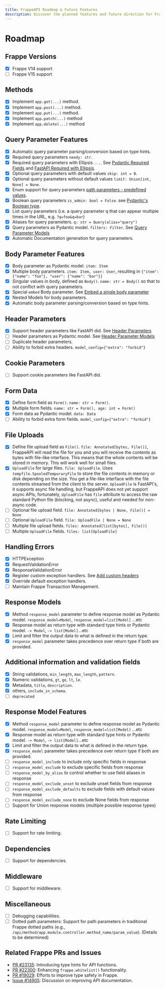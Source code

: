 ```yaml
---
title: FrappeAPI Roadmap & Future Features
description: Discover the planned features and future direction for FrappeAPI, including support for new Frappe versions, enhanced API capabilities, and deeper integration with the Frappe Framework.
---
```

# Roadmap

## Frappe Versions

- [x] Frappe V14 support
- [ ] Frappe V15 support

## Methods

- [x] Implement `app.get(...)` method.
- [x] Implement `app.post(...)` method.
- [x] Implement `app.put(...)` method.
- [x] Implement `app.patch(...)` method
- [x] Implement `app.delete(...)` method

## Query Parameter Features

- [x] Automatic query parameter parsing/conversion based on type hints.
- [x] Required query parameters `needy: str`.
- [x] Required query parameters with Ellipsis `...`. See [Pydantic Required Fields](https://docs.pydantic.dev/latest/concepts/models/#required-fields) and [FastAPI Required with Ellipsis](https://fastapi.tiangolo.com/tutorial/query-params-str-validations/#required-with-ellipsis).
- [x] Optional query parameters with default values `skip: int = 0`.
- [x] Optional query parameters without default values `limit: Union[int, None] = None`.
- [x] Enum support for query parameters [path parameters - predefined values](https://fastapi.tiangolo.com/tutorial/path-params/#predefined-values).
- [x] Boolean query parameters `is_admin: bool = False`. see [Pydantic's Boolean type](https://docs.pydantic.dev/2.0/usage/types/booleans/).
- [x] List query parameters (i.e. a query parameter q that can appear multiple times in the URL, e.g. `?q=foo&q=bar`)
- [x] Aliases for query parameters. `q: str = Query(alias="query")`
- [x] Query parameters as Pydantic model. `filters: Filter`. See [Query Parameter Models](https://fastapi.tiangolo.com/tutorial/query-param-models/#query-parameter-models)
- [x] Automatic Documentation generation for query parameters.

## Body Parameter Features

- [x] Body parameter as Pydantic model. `item: Item`
- [x] Multiple body parameters. `item: Item, user: User`, resulting in `{"item": {"name": "foo"}, "user": {"name": "bar"}}`
- [x] Singular values in body, defined as `Body()`. `name: str = Body()` so that to not conflict with query parameters.
- [x] Special `embed` Body parameter. See [Embed a single body parameter](https://fastapi.tiangolo.com/tutorial/body-multiple-params/#embed-a-single-body-parameter)
- [x] Nested Models for body parameters.
- [x] Automatic body parameter parsing/conversion based on type hints.

## Header Parameters

- [x] Support header parameters like FastAPI did. See [Header Parameters](https://fastapi.tiangolo.com/tutorial/header-params/)
- [ ] Header parameters as Pydantic model. See [Header Parameter Models](https://fastapi.tiangolo.com/tutorial/header-param-models/)
- [ ] Duplicate header parameters.
- [ ] Ability to forbid extra headers. `model_config={"extra": "forbid"}`

## Cookie Parameters

- [ ] Support cookie parameters like FastAPI did.

## Form Data

- [x] Define form field as `Form()`. `name: str = Form()`.
- [x] Multiple form fields. `name: str = Form(), age: int = Form()`
- [x] Form data as Pydantic model. `data: Data`
- [ ] Ability to forbid extra form fields. `model_config={"extra": "forbid"}`

## File Uploads

- [x] Define file upload field as `File()`. `file: Annotated[bytes, File()]`, FrappeAPI will read the file for you and you will receive the contents as bytes with file-like interface. This means that the whole contents will be stored in memory. This will work well for small files.
- [x] `UploadFile` for large files. `file: UploadFile`. Uses `tempfile.SpooledTemporaryFile` to store the file contents in memory or disk depending on the size. You get a file-like interface with the file contents streamed from the client to the server. `UploadFile` is FastAPI's, it supports async file handling, but FrappeAPI does not yet support async APIs, fortunately, `UploadFile` has `file` attribute to access the raw standard Python file (blocking, not async), useful and needed for non-async code.
- [ ] Optional file upload field. `file: Annotated[bytes | None, File()] = None`
- [ ] Optional `UploadFile` field. `file: UploadFile | None = None`
- [ ] Multiple file upload fields. `files: Annotated[list[bytes], File()]`
- [ ] Multiple `UploadFile` fields. `files: list[UploadFile]`

## Handling Errors

- [x] HTTPException
- [x] RequestValidationError
- [x] ResponseValidationError
- [x] Register custom exception handlers. See [Add custom headers](https://fastapi.tiangolo.com/tutorial/handling-errors/#add-custom-headers)
- [x] Override default exception handlers.
- [ ] Maintain Frappe Transaction Management.

## Response Models

- [x] Method `response_model` parameter to define response model as Pydantic model. `response_model=Model`, `response_model=list[Model]` ...etc
- [x] Response model as return type with standard type hints or Pydantic model. `-> Model`, `-> list[Model]`...etc
- [x] Limit and filter the output data to what is defined in the return type.
- [x] `response_model` parameter takes precedence over return type if both are provided.

## Additional information and validation fields

- [x] String validations, `min_length`, `max_length`, `pattern`.
- [x] Numeric validations, `gt`, `ge`, `lt`, `le`.
- [x] Metadata, `title`, `description`.
- [x] others, `include_in_schema`.
- [ ] `deprecated`

## Response Model Features

- [x] Method `response_model` parameter to define response model as Pydantic model. `response_model=Model`, `response_model=list[Model]` ...etc
- [x] Response model as return type with standard type hints or Pydantic model. `-> Model`, `-> list[Model]`...etc
- [x] Limit and filter the output data to what is defined in the return type.
- [x] `response_model` parameter takes precedence over return type if both are provided.
- [ ] `response_model_include` to include only specific fields in response
- [ ] `response_model_exclude` to exclude specific fields from response
- [ ] `response_model_by_alias` to control whether to use field aliases in response
- [ ] `response_model_exclude_unset` to exclude unset fields from response
- [ ] `response_model_exclude_defaults` to exclude fields with default values from response
- [ ] `response_model_exclude_none` to exclude None fields from response
- [ ] Support for Union response models (multiple possible response types)

## Rate Limiting

- [ ] Support for rate limiting.

## Dependencies

- [ ] Support for dependencies.

## Middleware

- [ ] Support for middleware.

## Miscellaneous

- [ ] Debugging capabilities.
- [ ] Dotted path parameters: Support for path parameters in traditional Frappe dotted paths (e.g., `/api/method/app.module.controller.method_name/param_value`). (Details to be determined)

## Related Frappe PRs and Issues

- [PR #23135](https://github.com/frappe/frappe/pull/23135): Introducing type hints for API functions.
- [PR #22300](https://github.com/frappe/frappe/pull/22300): Enhancing `frappe.whitelist()` functionality.
- [PR #19029](https://github.com/frappe/frappe/pull/19029): Efforts to improve type safety in Frappe.
- [Issue #14905](https://github.com/frappe/frappe/issues/14905): Discussion on improving API documentation.
